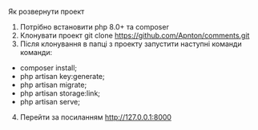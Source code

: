 Як розвернути проект
1) Потрібно встановити php 8.0+ та composer
2) Клонувати проект git clone https://github.com/Apnton/comments.git
3) Після клонування в папці з проекту запустити наступні команди команди:
- composer install;
- php artisan key:generate;
- php artisan migrate;
- php artisan storage:link;
- php artisan serve;
4) Перейти за посиланням http://127.0.0.1:8000
